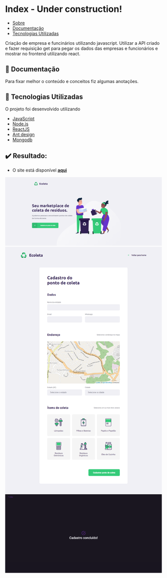 
# Index - Under construction!

- [Sobre](#sobre)
- [Documentação](#documentacao)
- [Tecnologias Utilizadas](#tecnologias-utilizadas)

<a id="sobre"></a>

Criação de empresa e funcinários utilizando javascript. Utilizar a API criado e fazer requisição get para pegar os dados das empresas e funcionários e mostrar no frontend utilizando react. 

<a id="documentacao"></a>

## :file_folder: Documentação

Para fixar melhor o conteúdo e conceitos fiz algumas anotações.
<a id="tecnologias-utilizadas"></a>

## :rocket: Tecnologias Utilizadas

O projeto foi desenvolvido utilizando

- [JavaScript](https://www.javascript.com/)
- [Node.js](https://nodejs.org/en/)
- [ReactJS](https://reactjs.org/)
- [Ant design](https://ant.design/)
- [Mongodb](https://www.mongodb.com/)

## :heavy_check_mark: Resultado:

- O site está disponível **[aqui](#)**

<img  src="https://github.com/andressalh/next-level-week/blob/master/rockset/web/src/assets/home.png">
<img  src="https://github.com/andressalh/next-level-week/blob/master/rockset/web/src/assets/cadastro.png">
<img  src="https://github.com/andressalh/next-level-week/blob/master/rockset/web/src/assets/cadastro-realizado.png">
